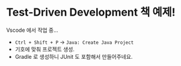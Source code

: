 # Test-Driven Development 책 예제!

Vscode 에서 작업 중...

- `Ctrl + Shift + P` -> `Java: Create Java Project`
- 기호에 맞춰 프로젝트 생성.
- Gradle 로 생성하니 JUnit 도 포함해서 만들어주네요.
